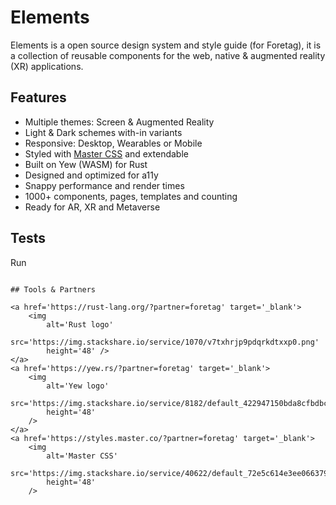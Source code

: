 
# Elements

Elements is a open source design system and style guide (for Foretag), it is a collection of reusable components for the web, native  & augmented reality (XR) applications.

## Features

- Multiple themes: Screen & Augmented Reality
- Light & Dark schemes with-in variants
- Responsive: Desktop, Wearables or Mobile
- Styled with [Master CSS](https://styles.master.co/) and extendable
- Built on Yew (WASM) for Rust
- Designed and optimized for a11y
- Snappy performance and render times
- 1000+ components, pages, templates and counting
- Ready for AR, XR and Metaverse

## Tests

Run 

```cargo

## Tools & Partners

<a href='https://rust-lang.org/?partner=foretag' target='_blank'>
	<img
		alt='Rust logo'
		src='https://img.stackshare.io/service/1070/v7txhrjp9pdqrkdtxxp0.png' 
		height='48' />
</a>
<a href='https://yew.rs/?partner=foretag' target='_blank'>
	<img
		alt='Yew logo'
		src='https://img.stackshare.io/service/8182/default_422947150bda8cfbdbcd54a2d5a664cc45c3cdba.jpg' 
		height='48'
	/>
</a>
<a href='https://styles.master.co/?partner=foretag' target='_blank'>
	<img
		alt='Master CSS'
		src='https://img.stackshare.io/service/40622/default_72e5c614e3ee0663799271b19281ec45c7b2dd8a.jpg' 
		height='48'
	/>
```
